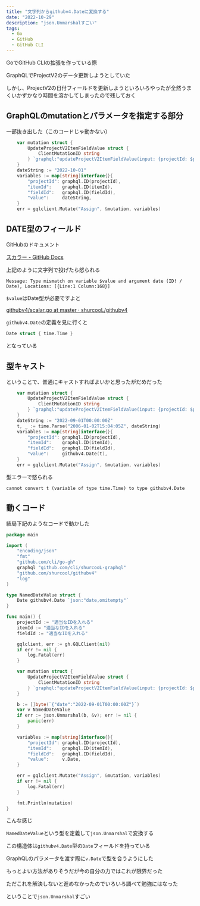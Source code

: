 ```yaml
---
title: "文字列からgithubv4.Dateに変換する"
date: "2022-10-29"
description: "json.Unmarshalすごい"
tags:
  - Go
  - GitHub
  - GitHub CLI
---
```


GoでGitHub CLIの拡張を作っている際

GraphQLでProjectV2のデータ更新しようとしていた

しかし、ProjectV2の日付フィールドを更新しようといろいろやったが全然うまくいかずかなり時間を溶かしてしまったので残しておく

## GraphQLのmutationとパラメータを指定する部分

一部抜き出した（このコードじゃ動かない）

```go
	var mutation struct {
		UpdateProjectV2ItemFieldValue struct {
			ClientMutationID string
		} `graphql:"updateProjectV2ItemFieldValue(input: {projectId: $projectId itemId: $itemId fieldId: $fieldId value: {date: $value}})"`
	}
	dateString := "2022-10-01"
	variables := map[string]interface{}{
		"projectId": graphql.ID(projectId),
		"itemId":    graphql.ID(itemId),
		"fieldId":   graphql.ID(fieldId),
		"value":     dateString,
	}
	err = gqlclient.Mutate("Assign", &mutation, variables)
```

## DATE型のフィールド

GitHubのドキュメント

[スカラー - GitHub Docs](https://docs.github.com/ja/graphql/reference/scalars#date)

上記のように文字列で投げたら怒られる

```
Message: Type mismatch on variable $value and argument date (ID! / Date), Locations: [{Line:1 Column:168}]
```

`$value`はDate型が必要ですよと

[githubv4/scalar.go at master · shurcooL/githubv4](https://github.com/shurcooL/githubv4/blob/master/scalar.go)

`githubv4.Date`の定義を見に行くと

```go
Date struct { time.Time }
```

となっている

## 型キャスト

ということで、普通にキャストすればよいかと思ったがだめだった

```go
	var mutation struct {
		UpdateProjectV2ItemFieldValue struct {
			ClientMutationID string
		} `graphql:"updateProjectV2ItemFieldValue(input: {projectId: $projectId itemId: $itemId fieldId: $fieldId value: {date: $value}})"`
	}
	dateString := "2022-09-01T00:00:00Z"
	t, _ := time.Parse("2006-01-02T15:04:05Z", dateString)
	variables := map[string]interface{}{
		"projectId": graphql.ID(projectId),
		"itemId":    graphql.ID(itemId),
		"fieldId":   graphql.ID(fieldId),
		"value":     githubv4.Date(t),
	}
	err = gqlclient.Mutate("Assign", &mutation, variables)
```

型エラーで怒られる

```
cannot convert t (variable of type time.Time) to type githubv4.Date
```

## 動くコード

結局下記のようなコードで動かした

```go
package main

import (
	"encoding/json"
	"fmt"
	"github.com/cli/go-gh"
	graphql "github.com/cli/shurcooL-graphql"
	"github.com/shurcool/githubv4"
	"log"
)

type NamedDateValue struct {
	Date githubv4.Date `json:"date,omitempty"`
}

func main() {
	projectId := "適当なIDを入れる"
	itemId := "適当なIDを入れる"
	fieldId := "適当なIDを入れる"

	gqlclient, err := gh.GQLClient(nil)
	if err != nil {
		log.Fatal(err)
	}

	var mutation struct {
		UpdateProjectV2ItemFieldValue struct {
			ClientMutationID string
		} `graphql:"updateProjectV2ItemFieldValue(input: {projectId: $projectId itemId: $itemId fieldId: $fieldId value: {date: $value}})"`
	}

	b := []byte(`{"date":"2022-09-01T00:00:00Z"}`)
	var v NamedDateValue
	if err := json.Unmarshal(b, &v); err != nil {
		panic(err)
	}

	variables := map[string]interface{}{
		"projectId": graphql.ID(projectId),
		"itemId":    graphql.ID(itemId),
		"fieldId":   graphql.ID(fieldId),
		"value":     v.Date,
	}

	err = gqlclient.Mutate("Assign", &mutation, variables)
	if err != nil {
		log.Fatal(err)
	}

	fmt.Println(mutation)
}
```

こんな感じ

`NamedDateValue`という型を定義して`json.Unmarshal`で変換する

この構造体は`githubv4.Date`型の`Date`フィールドを持っている

GraphQLのパラメータを渡す際に`v.Date`で型を合うようにした

もっとよい方法がありそうだが今の自分の力ではこれが限界だった

ただこれを解決しないと進めなかったのでいろいろ調べて勉強にはなった

ということで`json.Unmarshal`すごい